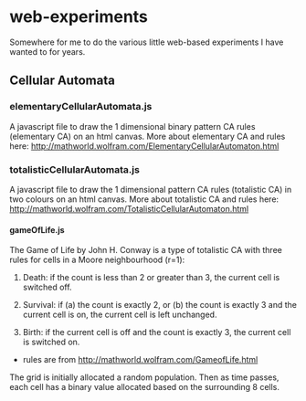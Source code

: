 # web-experiments
Somewhere for me to do the various little web-based experiments I have wanted to for years.

## Cellular Automata

### elementaryCellularAutomata.js

A javascript file to draw the 1 dimensional binary pattern CA rules (elementary CA) on an html canvas.
More about elementary CA and rules here: http://mathworld.wolfram.com/ElementaryCellularAutomaton.html


### totalisticCellularAutomata.js

A javascript file to draw the 1 dimensional pattern CA rules (totalistic CA) in two colours on an html canvas.
More about totalistic CA and rules here: http://mathworld.wolfram.com/TotalisticCellularAutomaton.html

#### gameOfLife.js

The Game of Life by John H. Conway is a type of totalistic CA with three rules for cells in a Moore neighbourhood (r=1):

1. Death: if the count is less than 2 or greater than 3, the current cell is switched off.

2. Survival: if (a) the count is exactly 2, or (b) the count is exactly 3 and the current cell is on, the current cell is left unchanged.

3. Birth: if the current cell is off and the count is exactly 3, the current cell is switched on.

- rules are from http://mathworld.wolfram.com/GameofLife.html

The grid is initially allocated a random population. Then as time passes, each cell has a binary value allocated based on the surrounding 8 cells.
